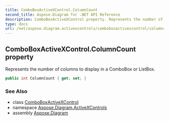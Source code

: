 ```yaml
---
title: ComboBoxActiveXControl.ColumnCount
second_title: Aspose.Diagram for .NET API Reference
description: ComboBoxActiveXControl property. Represents the number of columns to display in a ComboBox or ListBox
type: docs
url: /net/aspose.diagram.activexcontrols/comboboxactivexcontrol/columncount/
---
```

## ComboBoxActiveXControl.ColumnCount property

Represents the number of columns to display in a ComboBox or ListBox.

```csharp
public int ColumnCount { get; set; }
```

### See Also

* class [ComboBoxActiveXControl](../)
* namespace [Aspose.Diagram.ActiveXControls](../../comboboxactivexcontrol/)
* assembly [Aspose.Diagram](../../../)


